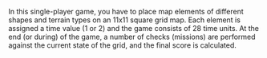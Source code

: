 In this single-player game, you have to place map elements of different shapes and terrain types on an 11x11 square grid map. 
Each element is assigned a time value (1 or 2) and the game consists of 28 time units.
At the end (or during) of the game, a number of checks (missions) are performed against the current state of the grid, and the final score is calculated.
